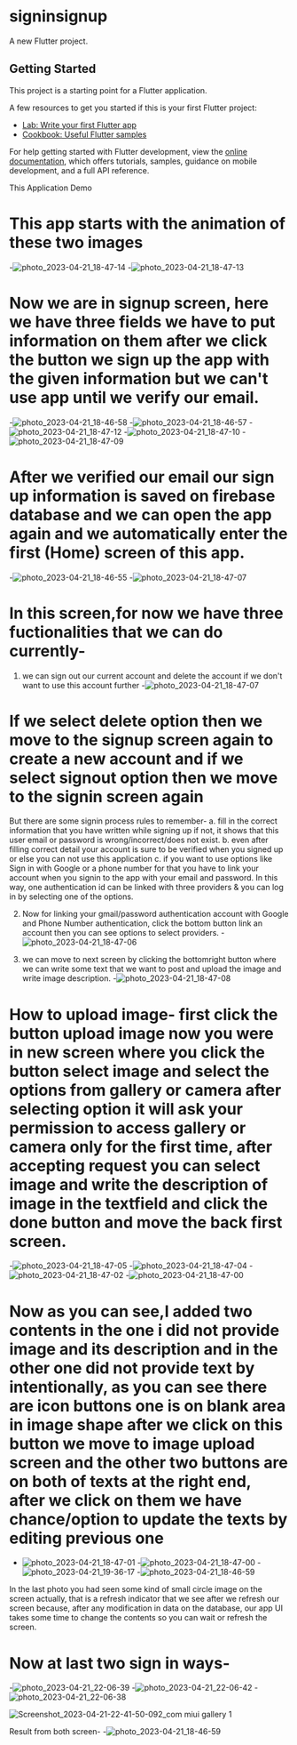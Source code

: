 # signinsignup

A new Flutter project.

## Getting Started

This project is a starting point for a Flutter application.

A few resources to get you started if this is your first Flutter project:

- [Lab: Write your first Flutter app](https://docs.flutter.dev/get-started/codelab)
- [Cookbook: Useful Flutter samples](https://docs.flutter.dev/cookbook)

For help getting started with Flutter development, view the
[online documentation](https://docs.flutter.dev/), which offers tutorials,
samples, guidance on mobile development, and a full API reference.


This Application Demo
# This app starts with the animation of these two images
-![photo_2023-04-21_18-47-14](https://user-images.githubusercontent.com/87036588/233646482-e2f071f0-b993-404d-9e0c-5592a063d979.jpg)
-![photo_2023-04-21_18-47-13](https://user-images.githubusercontent.com/87036588/233646511-8a21c32d-4baf-4855-9cd3-b631d2076e3a.jpg)

# Now we are in signup screen, here we have three fields we have to put information on them after we click the button we sign up the app with the given information but we can't use app until we verify our email.
-![photo_2023-04-21_18-46-58](https://user-images.githubusercontent.com/87036588/233648471-93d8e6af-6710-4353-ae28-a64dc7e50a4f.jpg)
-![photo_2023-04-21_18-46-57](https://user-images.githubusercontent.com/87036588/233648517-818eef91-7e33-47d3-9c84-d5e98c74009e.jpg)
-![photo_2023-04-21_18-47-12](https://user-images.githubusercontent.com/87036588/233648557-3c2bc9ec-9211-4fc8-8dd3-130ab2eea73a.jpg)
-![photo_2023-04-21_18-47-10](https://user-images.githubusercontent.com/87036588/233648584-9a9f9c3c-bfed-4f24-b33a-79f498ad9c7d.jpg)
-![photo_2023-04-21_18-47-09](https://user-images.githubusercontent.com/87036588/233651987-d4a6ad7b-4b8e-442a-91cd-75a555147b11.jpg)

# After we verified our email our sign up information is saved on firebase database and we can open the app again and we automatically enter the first (Home) screen of this app.
-![photo_2023-04-21_18-46-55](https://user-images.githubusercontent.com/87036588/233658656-e94f558b-7a07-4e58-81f4-587884041403.jpg)
-![photo_2023-04-21_18-47-07](https://user-images.githubusercontent.com/87036588/233649067-9d1158e0-0f18-4b66-b31e-7b410d7f6b3a.jpg)

# In this screen,for now we have three fuctionalities that we can do currently-
1. we can sign out our current account and delete the account if we don't want to use this account further
-![photo_2023-04-21_18-47-07](https://user-images.githubusercontent.com/87036588/233650700-9dec61de-dacd-446c-acd5-50fa106bd2e8.jpg)

# If we select delete option then we move to the signup screen again to create a new account and if we select signout option then we move to the signin screen again 
But there are some signin process rules to remember-
a. fill in the correct information that you have written while signing up if not, it shows that this user email or password is wrong/incorrect/does not exist.
b. even after filling correct detail your account is sure to be verified when you signed up or else  you can not use this application
c. if you want to use options like Sign in with Google or a phone number for that you have to link your account when you signin to the app with your email and password. In this way, one authentication id can be linked with three providers & you can log in by selecting one of the options.

2. Now for linking your gmail/password authentication account with Google and Phone Number authentication, click the bottom button link an account then you can see options to select providers. 
-![photo_2023-04-21_18-47-06](https://user-images.githubusercontent.com/87036588/233650895-52f1ba3b-0c86-4259-8a69-ad266733ee9a.jpg)

3. we can move to next screen by clicking the bottomright button where we can write some text that we want to post and upload the image and write image description.
-![photo_2023-04-21_18-47-08](https://user-images.githubusercontent.com/87036588/233651625-21de03f8-75a9-4955-b164-0bd5d7ea6a3b.jpg)

# How to upload image- first click the button upload image now you were in new screen where you click the button select image and select the options from gallery or camera after selecting option it will ask your permission to access gallery or camera only for the first time, after accepting request you can select image and write the description of image in the textfield and click the done button and move the back first screen.
-![photo_2023-04-21_18-47-05](https://user-images.githubusercontent.com/87036588/233653693-918b7f59-2cef-479a-8ab8-676e6b626e5a.jpg)
-![photo_2023-04-21_18-47-04](https://user-images.githubusercontent.com/87036588/233653736-d0a3bb4f-1152-44f8-b97a-8002be24dcc1.jpg)
-![photo_2023-04-21_18-47-02](https://user-images.githubusercontent.com/87036588/233653891-1d5c22ca-3694-4209-a095-e114f7b0367f.jpg)
-![photo_2023-04-21_18-47-00](https://user-images.githubusercontent.com/87036588/233654058-2d6173c4-2be1-4243-8711-d884d85eb101.jpg)

# Now as you can see,I added two contents in the one i did not provide image and its description and in the other one did not provide text by intentionally, as you can see there are icon buttons one is on blank area in image shape after we click on this button we move to image upload screen and the other two buttons are on both of texts at the right end, after we click on them we have chance/option to update the texts by editing previous one
- ![photo_2023-04-21_18-47-01](https://user-images.githubusercontent.com/87036588/233657397-afed9023-81c4-45a3-953e-6e8418b3982a.jpg)
-![photo_2023-04-21_18-47-00](https://user-images.githubusercontent.com/87036588/233657838-ad65ed2c-0eb3-4333-b381-afa74e596393.jpg)
-![photo_2023-04-21_19-36-17](https://user-images.githubusercontent.com/87036588/233657963-2bc3c9ba-b288-4600-9fad-d69c75fe0ad6.jpg)
-![photo_2023-04-21_18-46-59](https://user-images.githubusercontent.com/87036588/233686611-0b87663a-99d1-417b-a61f-4aafe420a085.jpg)

In the last photo you had seen some kind of small circle image on the screen actually, that is a refresh indicator that we see after we refresh our screen because, after any modification in data on the database, our app UI takes some time to change the contents so you can wait or refresh the screen.

# Now at last two sign in ways-

-![photo_2023-04-21_22-06-39](https://user-images.githubusercontent.com/87036588/233689409-c381ea1d-3b7d-4959-8f6e-82c52fc2bf0c.jpg)
-![photo_2023-04-21_22-06-42](https://user-images.githubusercontent.com/87036588/233689475-acd17077-67b4-4571-af06-39ac829cef07.jpg)
-![photo_2023-04-21_22-06-38](https://user-images.githubusercontent.com/87036588/233689527-317d7c3c-8bd0-4b5b-b537-e1c60f2dea3d.jpg)

![Screenshot_2023-04-21-22-41-50-092_com miui gallery 1](https://user-images.githubusercontent.com/87036588/233696230-3dde2e1c-4934-4970-b867-90aa94446eb1.jpg)

Result from both screen-
-![photo_2023-04-21_18-46-59](https://user-images.githubusercontent.com/87036588/233689869-52f79651-893b-4121-9100-51e441917041.jpg)



